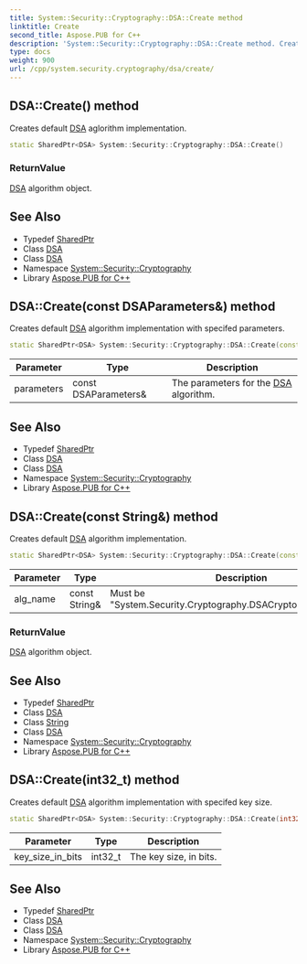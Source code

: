 ```yaml
---
title: System::Security::Cryptography::DSA::Create method
linktitle: Create
second_title: Aspose.PUB for C++
description: 'System::Security::Cryptography::DSA::Create method. Creates default DSA aglorithm implementation in C++.'
type: docs
weight: 900
url: /cpp/system.security.cryptography/dsa/create/
---
```

## DSA::Create() method


Creates default [DSA](../) aglorithm implementation.

```cpp
static SharedPtr<DSA> System::Security::Cryptography::DSA::Create()
```


### ReturnValue

[DSA](../) algorithm object.

## See Also

* Typedef [SharedPtr](../../../system/sharedptr/)
* Class [DSA](../)
* Class [DSA](../)
* Namespace [System::Security::Cryptography](../../)
* Library [Aspose.PUB for C++](../../../)
## DSA::Create(const DSAParameters\&) method


Creates default [DSA](../) algorithm implementation with specifed parameters.

```cpp
static SharedPtr<DSA> System::Security::Cryptography::DSA::Create(const DSAParameters &parameters)
```


| Parameter | Type | Description |
| --- | --- | --- |
| parameters | const DSAParameters\& | The parameters for the [DSA](../) algorithm. |

## See Also

* Typedef [SharedPtr](../../../system/sharedptr/)
* Class [DSA](../)
* Class [DSA](../)
* Namespace [System::Security::Cryptography](../../)
* Library [Aspose.PUB for C++](../../../)
## DSA::Create(const String\&) method


Creates default [DSA](../) algorithm implementation.

```cpp
static SharedPtr<DSA> System::Security::Cryptography::DSA::Create(const String &alg_name)
```


| Parameter | Type | Description |
| --- | --- | --- |
| alg_name | const String\& | Must be "System.Security.Cryptography.DSACryptoServiceProvider". |

### ReturnValue

[DSA](../) algorithm object.

## See Also

* Typedef [SharedPtr](../../../system/sharedptr/)
* Class [DSA](../)
* Class [String](../../../system/string/)
* Class [DSA](../)
* Namespace [System::Security::Cryptography](../../)
* Library [Aspose.PUB for C++](../../../)
## DSA::Create(int32_t) method


Creates default [DSA](../) algorithm implementation with specifed key size.

```cpp
static SharedPtr<DSA> System::Security::Cryptography::DSA::Create(int32_t key_size_in_bits)
```


| Parameter | Type | Description |
| --- | --- | --- |
| key_size_in_bits | int32_t | The key size, in bits. |

## See Also

* Typedef [SharedPtr](../../../system/sharedptr/)
* Class [DSA](../)
* Class [DSA](../)
* Namespace [System::Security::Cryptography](../../)
* Library [Aspose.PUB for C++](../../../)
